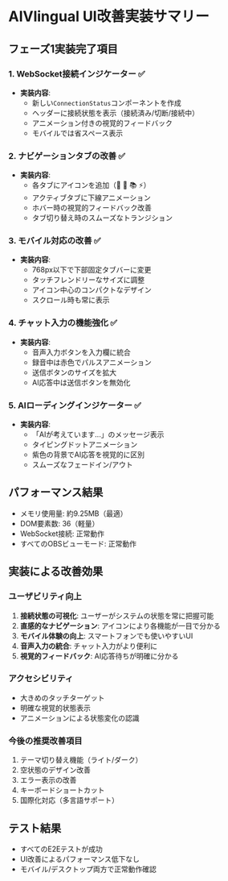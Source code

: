 # AIVlingual UI改善実装サマリー

## フェーズ1実装完了項目

### 1. WebSocket接続インジケーター ✅
- **実装内容**: 
  - 新しい`ConnectionStatus`コンポーネントを作成
  - ヘッダーに接続状態を表示（接続済み/切断/接続中）
  - アニメーション付きの視覚的フィードバック
  - モバイルでは省スペース表示

### 2. ナビゲーションタブの改善 ✅
- **実装内容**:
  - 各タブにアイコンを追加（💬 🎥 📚 ⚡）
  - アクティブタブに下線アニメーション
  - ホバー時の視覚的フィードバック改善
  - タブ切り替え時のスムーズなトランジション

### 3. モバイル対応の改善 ✅
- **実装内容**:
  - 768px以下で下部固定タブバーに変更
  - タッチフレンドリーなサイズに調整
  - アイコン中心のコンパクトなデザイン
  - スクロール時も常に表示

### 4. チャット入力の機能強化 ✅
- **実装内容**:
  - 音声入力ボタンを入力欄に統合
  - 録音中は赤色でパルスアニメーション
  - 送信ボタンのサイズを拡大
  - AI応答中は送信ボタンを無効化

### 5. AIローディングインジケーター ✅
- **実装内容**:
  - 「AIが考えています...」のメッセージ表示
  - タイピングドットアニメーション
  - 紫色の背景でAI応答を視覚的に区別
  - スムーズなフェードイン/アウト

## パフォーマンス結果
- メモリ使用量: 約9.25MB（最適）
- DOM要素数: 36（軽量）
- WebSocket接続: 正常動作
- すべてのOBSビューモード: 正常動作

## 実装による改善効果

### ユーザビリティ向上
1. **接続状態の可視化**: ユーザーがシステムの状態を常に把握可能
2. **直感的なナビゲーション**: アイコンにより各機能が一目で分かる
3. **モバイル体験の向上**: スマートフォンでも使いやすいUI
4. **音声入力の統合**: チャット入力がより便利に
5. **視覚的フィードバック**: AI応答待ちが明確に分かる

### アクセシビリティ
- 大きめのタッチターゲット
- 明確な視覚的状態表示
- アニメーションによる状態変化の認識

### 今後の推奨改善項目
1. テーマ切り替え機能（ライト/ダーク）
2. 空状態のデザイン改善
3. エラー表示の改善
4. キーボードショートカット
5. 国際化対応（多言語サポート）

## テスト結果
- すべてのE2Eテストが成功
- UI改善によるパフォーマンス低下なし
- モバイル/デスクトップ両方で正常動作確認